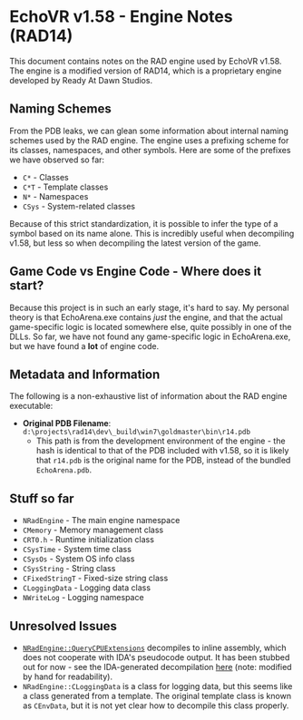 # EchoVR v1.58 - Engine Notes (RAD14)

This document contains notes on the RAD engine used by EchoVR v1.58. The engine is a modified version of RAD14, which is a proprietary engine developed by Ready At Dawn Studios.

## Naming Schemes

From the PDB leaks, we can glean some information about internal naming schemes used by the RAD engine. The engine uses a prefixing scheme for its classes, namespaces, and other symbols. Here are some of the prefixes we have observed so far:

- `C*` - Classes
- `C*T` - Template classes
- `N*` - Namespaces
- `CSys` - System-related classes

Because of this strict standardization, it is possible to infer the type of a symbol based on its name alone. This is incredibly useful when decompiling v1.58, but less so when decompiling the latest version of the game.

## Game Code vs Engine Code - Where does it start?

Because this project is in such an early stage, it's hard to say. My personal theory is that EchoArena.exe contains *just* the engine, and that the actual game-specific logic is located somewhere else, quite possibly in one of the DLLs. So far, we have not found any game-specific logic in EchoArena.exe, but we have found a **lot** of engine code.

## Metadata and Information

The following is a non-exhaustive list of information about the RAD engine executable:

- **Original PDB Filename**: `d:\projects\rad14\dev\_build\win7\goldmaster\bin\r14.pdb`
  - This path is from the development environment of the engine - the hash is identical to that of the PDB included with v1.58, so it is likely that `r14.pdb` is the original name for the PDB, instead of the bundled `EchoArena.pdb`.

## Stuff so far

- `NRadEngine` - The main engine namespace
- `CMemory` - Memory management class
- `CRT0.h` - Runtime initialization class
- `CSysTime` - System time class
- `CSysOs` - System OS info class
- `CSysString` - String class
- `CFixedStringT` - Fixed-size string class
- `CLoggingData` - Logging data class
- `NWriteLog` - Logging namespace

## Unresolved Issues

- [`NRadEngine::QueryCPUExtensions`](https://github.com/N3rdL0rd/EchoDecomp/blob/main/echovr58/EchoArena/NRadEngine/NRadEngine.cpp#L112) decompiles to inline assembly, which does not cooperate with IDA's pseudocode output. It has been stubbed out for now - see the IDA-generated decompilation [here](/echovr58/wip/NRadEngine.cpp) (note: modified by hand for readability).
- `NRadEngine::CLoggingData` is a class for logging data, but this seems like a class generated from a template. The original template class is known as `CEnvData`, but it is not yet clear how to decompile this class properly.
